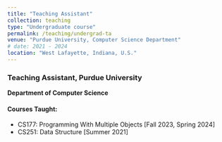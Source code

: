 ```yaml
---
title: "Teaching Assistant"
collection: teaching
type: "Undergraduate course"
permalink: /teaching/undergrad-ta
venue: "Purdue University, Computer Science Department"
# date: 2021 - 2024
location: "West Lafayette, Indiana, U.S."
---
```


<!-- This is a description of a teaching experience. You can use markdown like any other post. -->

<!-- Teaching Assistant
------
- CS177: Programming With Multiple Objects \[Fall 2023, Spring 2024\]
- CS251: Data Structure \[Summer 2021\] -->

<!-- Heading 2
======

Heading 3
====== -->

### Teaching Assistant, Purdue University
**Department of Computer Science**

#### Courses Taught:
- CS177: Programming With Multiple Objects \[Fall 2023, Spring 2024\]
- CS251: Data Structure \[Summer 2021\]